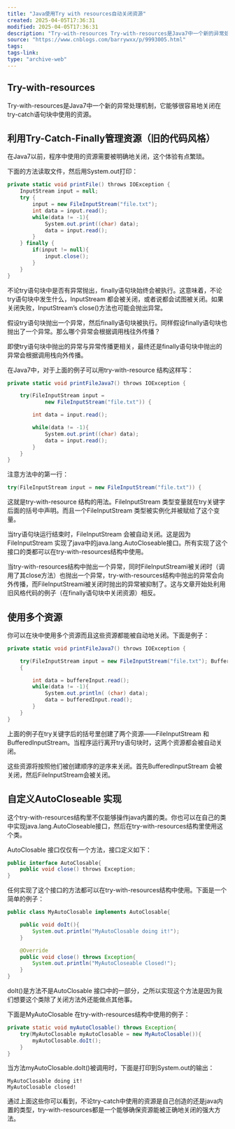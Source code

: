 ```yaml
---
title: "Java使用Try with resources自动关闭资源"
created: 2025-04-05T17:36:31
modified: 2025-04-05T17:36:31
description: "Try-with-resources Try-with-resources是Java7中一个新的异常处理机制，它能够很容易地关闭在try-catch语句块中使用的资源。 利用Try-Catch-Finally管理资源（旧的代码风格） 在Java7以前，程序中使用的资源需要被明确地关闭，这个体验有点繁"
source: "https://www.cnblogs.com/barrywxx/p/9993005.html"
tags:
tags-link:
type: "archive-web"
---
```

## Try-with-resources

Try-with-resources是Java7中一个新的异常处理机制，它能够很容易地关闭在try-catch语句块中使用的资源。

## 利用Try-Catch-Finally管理资源（旧的代码风格）

在Java7以前，程序中使用的资源需要被明确地关闭，这个体验有点繁琐。

下面的方法读取文件，然后用System.out打印：

```csharp
private static void printFile() throws IOException {
    InputStream input = null;
    try {
        input = new FileInputStream("file.txt");
        int data = input.read();
        while(data != -1){
            System.out.print((char) data);
            data = input.read();
        }
    } finally {
        if(input != null){
            input.close();
        }   
    }       
}   
```

不论try语句块中是否有异常抛出，finally语句块始终会被执行。这意味着，不论try语句块中发生什么，InputStream 都会被关闭，或者说都会试图被关闭。如果关闭失败，InputStream’s close()方法也可能会抛出异常。

假设try语句块抛出一个异常，然后finally语句块被执行。同样假设finally语句块也抛出了一个异常。那么哪个异常会根据调用栈往外传播？

即使try语句块中抛出的异常与异常传播更相关，最终还是finally语句块中抛出的异常会根据调用栈向外传播。

在Java7中，对于上面的例子可以用try-with-resource 结构这样写：

```csharp
private static void printFileJava7() throws IOException {

    try(FileInputStream input = 
            new FileInputStream("file.txt")) {

        int data = input.read();

        while(data != -1){
            System.out.print((char) data);
            data = input.read();
        }
    }   
}
```

注意方法中的第一行：

```csharp
try(FileInputStream input = new FileInputStream("file.txt")) {
```

这就是try-with-resource 结构的用法。FileInputStream 类型变量就在try关键字后面的括号中声明。而且一个FileInputStream 类型被实例化并被赋给了这个变量。

当try语句块运行结束时，FileInputStream 会被自动关闭。这是因为FileInputStream 实现了java中的java.lang.AutoCloseable接口。所有实现了这个接口的类都可以在try-with-resources结构中使用。

当try-with-resources结构中抛出一个异常，同时FileInputStreami被关闭时（调用了其close方法）也抛出一个异常，try-with-resources结构中抛出的异常会向外传播，而FileInputStreami被关闭时抛出的异常被抑制了。这与文章开始处利用旧风格代码的例子（在finally语句块中关闭资源）相反。

## 使用多个资源

你可以在块中使用多个资源而且这些资源都能被自动地关闭。下面是例子：

```csharp
private static void printFileJava7() throws IOException {

    try(FileInputStream input = new FileInputStream("file.txt"); BufferedInputStream bufferedInput = new BufferedInputStream(input))
    {

        int data = buffereInput.read();
        while(data != -1){
            System.out.println( (char) data);
            data = bufferedInput.read();
        }
    }
}
```

上面的例子在try关键字后的括号里创建了两个资源——FileInputStream 和BufferedInputStream。当程序运行离开try语句块时，这两个资源都会被自动关闭。

这些资源将按照他们被创建顺序的逆序来关闭。首先BufferedInputStream 会被关闭，然后FileInputStream会被关闭。

## 自定义AutoCloseable 实现

这个try-with-resources结构里不仅能够操作java内置的类。你也可以在自己的类中实现java.lang.AutoCloseable接口，然后在try-with-resources结构里使用这个类。

AutoClosable 接口仅仅有一个方法，接口定义如下：

```csharp
public interface AutoClosable{
    public void close() throws Exception;
}
```

任何实现了这个接口的方法都可以在try-with-resources结构中使用。下面是一个简单的例子：

```java
public class MyAutoClosable implements AutoClosable{

    public void doIt(){
        System.out.println("MyAutoClosable doing it!");
    }

    @Override
    public void close() throws Exception{
        System.out.println("MyAutoCloseable Closed!");
    }
}
```

doIt()是方法不是AutoClosable 接口中的一部分，之所以实现这个方法是因为我们想要这个类除了关闭方法外还能做点其他事。

下面是MyAutoClosable 在try-with-resources结构中使用的例子：

```java
private static void myAutoClosable() throws Exception{
    try(MyAutoClosable myAutoClosable = new MyAutoClosable()){
        myAutoClosable.doIt();
    }
}
```

当方法myAutoClosable.doIt()被调用时，下面是打印到System.out的输出：

```undefined
MyAutoClosable doing it!
MyAutoClosable closed!
```

通过上面这些你可以看到，不论try-catch中使用的资源是自己创造的还是java内置的类型，try-with-resources都是一个能够确保资源能被正确地关闭的强大方法。